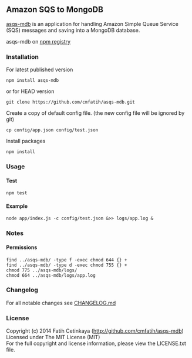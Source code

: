 ## Amazon SQS to MongoDB

[asqs-mdb](http://github.com/cmfatih/asqs-mdb) is an application for handling Amazon Simple Queue Service (SQS) messages and saving into a MongoDB database.  

asqs-mdb on [npm registry](http://npmjs.org/package/asqs-mdb)

### Installation

For latest published version
```
npm install asqs-mdb
```

or for HEAD version
```
git clone https://github.com/cmfatih/asqs-mdb.git
```

Create a copy of default config file. (the new config file will be ignored by git)
```
cp config/app.json config/test.json
```

Install packages
```
npm install
```

### Usage

#### Test
```
npm test
```

#### Example
```
node app/index.js -c config/test.json &>> logs/app.log &
```

### Notes

#### Permissions

```
find ../asqs-mdb/ -type f -exec chmod 644 {} +
find ../asqs-mdb/ -type d -exec chmod 755 {} +
chmod 775 ../asqs-mdb/logs/
chmod 664 ../asqs-mdb/logs/app.log
```

### Changelog

For all notable changes see [CHANGELOG.md](https://github.com/cmfatih/asqs-mdb/blob/master/CHANGELOG.md)

### License

Copyright (c) 2014 Fatih Cetinkaya (http://github.com/cmfatih/asqs-mdb)  
Licensed under The MIT License (MIT)  
For the full copyright and license information, please view the LICENSE.txt file.